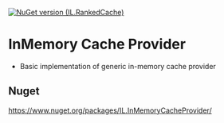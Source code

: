 [![NuGet version (IL.RankedCache)](https://img.shields.io/nuget/v/IL.InMemoryCacheProvider.svg?style=flat-square)](https://www.nuget.org/packages/IL.InMemoryCacheProvider/)
# InMemory Cache Provider

* Basic implementation of generic in-memory cache provider

## Nuget
  https://www.nuget.org/packages/IL.InMemoryCacheProvider/
